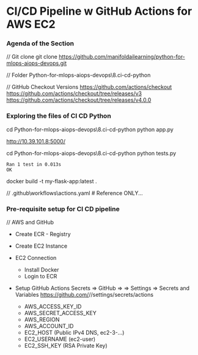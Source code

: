 # CI/CD Pipeline w GitHub Actions for AWS EC2

### Agenda of the Section
// Git clone
git clone https://github.com/manifoldailearning/python-for-mlops-aiops-devops.git

// Folder Python-for-mlops-aiops-devops\8.ci-cd-python

// GitHub Checkout Versions
https://github.com/actions/checkout
https://github.com/actions/checkout/tree/releases/v3
https://github.com/actions/checkout/tree/releases/v4.0.0

### Exploring the files of CI CD Python
cd Python-for-mlops-aiops-devops\8.ci-cd-python
python app.py

http://10.39.101.8:5000/

cd Python-for-mlops-aiops-devops\8.ci-cd-python
python tests.py

    Ran 1 test in 0.013s
    OK

docker build -t my-flask-app:latest .

// .github\workflows\actions.yaml # Reference ONLY...

### Pre-requisite setup for CI CD pipeline

// AWS and GitHub
- Create ECR - Registry
- Create EC2 Instance 
- EC2 Connection
    - Install Docker
    - Login to ECR
- Setup GitHub Actions Secrets => GitHub => <repository> => Settings => Secrets and Variables
    https://github.com/<uid>/<repository>/settings/secrets/actions

    - AWS_ACCESS_KEY_ID
    - AWS_SECRET_ACCESS_KEY
    - AWS_REGION
    - AWS_ACCOUNT_ID
    - EC2_HOST (Public IPv4 DNS, ec2-3-...)
    - EC2_USERNAME (ec2-user)
    - EC2_SSH_KEY (RSA Private Key)
